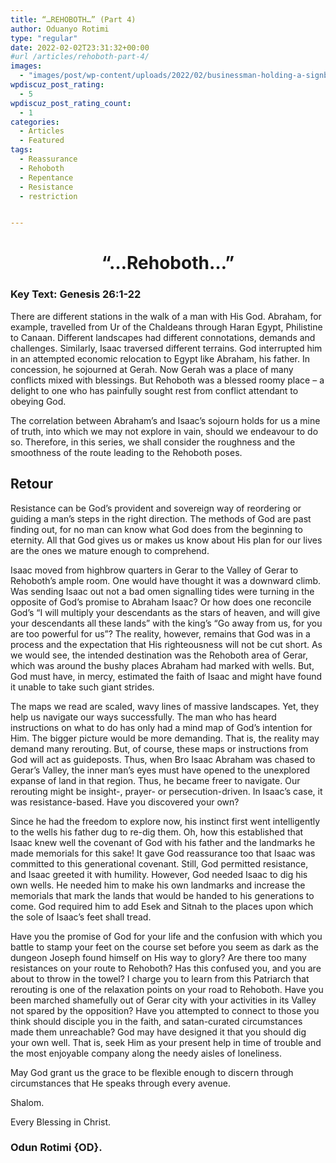 ```yaml
---
title: “…REHOBOTH…” (Part 4)
author: Oduanyo Rotimi
type: "regular"
date: 2022-02-02T23:31:32+00:00
#url /articles/rehoboth-part-4/
images: 
  - "images/post/wp-content/uploads/2022/02/businessman-holding-a-signboard-with-the-text-retour-au-travail-back-E55WPE.jpeg"
wpdiscuz_post_rating:
  - 5
wpdiscuz_post_rating_count:
  - 1
categories:
  - Articles
  - Featured
tags:
  - Reassurance
  - Rehoboth
  - Repentance
  - Resistance
  - restriction


---
```

<h1 id="rehoboth" style="text-align: center;">
  <strong>&#8220;&#8230;Rehoboth&#8230;&#8221;</strong>
</h1>

### **Key Text**: **Genesis 26:1-22**

There are different stations in the walk of a man with His God. Abraham, for example, travelled from Ur of the Chaldeans through Haran Egypt, Philistine to Canaan. Different landscapes had different connotations, demands and challenges. Similarly, Isaac traversed different terrains. God interrupted him in an attempted economic relocation to Egypt like Abraham, his father. In concession, he sojourned at Gerah. Now Gerah was a place of many conflicts mixed with blessings. But Rehoboth was a blessed roomy place – a delight to one who has painfully sought rest from conflict attendant to obeying God.

The correlation between Abraham&#8217;s and Isaac&#8217;s sojourn holds for us a mine of truth, into which we may not explore in vain, should we endeavour to do so. Therefore, in this series, we shall consider the roughness and the smoothness of the route leading to the Rehoboth poses.

<h2 aria-level="1">
  <strong>Retour </strong>
</h2>

<span data-contrast="auto">Resistance can be God&#8217;s provident and sovereign way of reordering or guiding a man&#8217;s steps in the right direction. The methods of God are past finding out, for no man can know what God does from the beginning to eternity. All that God gives us or makes us know about His plan for our lives are the ones we mature enough to comprehend.</span><span data-ccp-props="{&quot;201341983&quot;:0,&quot;335551550&quot;:6,&quot;335551620&quot;:6,&quot;335559739&quot;:160,&quot;335559740&quot;:259}"> </span>

<span data-contrast="auto">Isaac moved from highbrow quarters in Gerar to the Valley of Gerar to Rehoboth&#8217;s ample room. One would have thought it was a downward climb. Was sending Isaac out not a bad omen signalling tides were turning in the opposite of God&#8217;s promise to Abraham Isaac? Or how does one reconcile God&#8217;s &#8220;I will multiply your descendants as the stars of heaven, and will give your descendants all these lands&#8221; with the king&#8217;s &#8220;Go away from us, for you are too powerful for us&#8221;? The reality, however, remains that God was in a process and the expectation that His righteousness will not be cut short. As we would see, the intended destination was the Rehoboth area of Gerar, which was around the bushy places Abraham had marked with wells. But, God must have, in mercy, estimated the faith of Isaac and might have found it unable to take such giant strides.</span><span data-ccp-props="{&quot;201341983&quot;:0,&quot;335551550&quot;:6,&quot;335551620&quot;:6,&quot;335559739&quot;:160,&quot;335559740&quot;:259}"> </span>

<span data-contrast="auto">The maps we read are scaled, wavy lines of massive landscapes. Yet, they help us navigate our ways successfully. The man who has heard instructions on what to do has only had a mind map of God&#8217;s intention for Him. The bigger picture would be more demanding. That is, the reality may demand many rerouting. But, of course, these maps or instructions from God will act as guideposts. Thus, when Bro Isaac Abraham was chased to Gerar&#8217;s Valley, the inner man&#8217;s eyes must have opened to the unexplored expanse of land in that region. Thus, he became freer to navigate. Our rerouting might be insight-, prayer- or persecution-driven. In Isaac&#8217;s case, it was resistance-based. Have you discovered your own?</span><span data-ccp-props="{&quot;201341983&quot;:0,&quot;335551550&quot;:6,&quot;335551620&quot;:6,&quot;335559739&quot;:160,&quot;335559740&quot;:259}"> </span>

<span data-contrast="auto">Since he had the freedom to explore now, his instinct first went intelligently to the wells his father dug to re-dig them. Oh, how this established that Isaac knew well the covenant of God with his father and the landmarks he made memorials for this sake! It gave God reassurance too that Isaac was committed to this generational covenant. Still, God permitted resistance, and Isaac greeted it with humility. However, God needed Isaac to dig his own wells. He needed him to make his own landmarks and increase the memorials that mark the lands that would be handed to his generations to come. God required him to add Esek and Sitnah to the places upon which the sole of Isaac&#8217;s feet shall tread.</span><span data-ccp-props="{&quot;201341983&quot;:0,&quot;335551550&quot;:6,&quot;335551620&quot;:6,&quot;335559739&quot;:160,&quot;335559740&quot;:259}"> </span>

<span data-contrast="auto">Have you the promise of God for your life and the confusion with which you battle to stamp your feet on the course set before you seem as dark as the dungeon Joseph found himself on His way to glory? Are there too many resistances on your route to Rehoboth? Has this confused you, and you are about to throw in the towel? I charge you to learn from this Patriarch that rerouting is one of the relaxation points on your road to Rehoboth. Have you been marched shamefully out of Gerar city with your activities in its Valley not spared by the opposition? Have you attempted to connect to those you think should disciple you in the faith, and satan-curated circumstances made them unreachable? God may have designed it that you should dig your own well. That is, seek Him as your present help in time of trouble and the most enjoyable company along the needy aisles of loneliness.</span><span data-ccp-props="{&quot;201341983&quot;:0,&quot;335551550&quot;:6,&quot;335551620&quot;:6,&quot;335559739&quot;:160,&quot;335559740&quot;:259}"> </span>

<span data-contrast="auto">May God grant us the grace to be flexible enough to discern through circumstances that He speaks through every avenue.</span><span data-ccp-props="{&quot;201341983&quot;:0,&quot;335551550&quot;:6,&quot;335551620&quot;:6,&quot;335559739&quot;:160,&quot;335559740&quot;:259}"> </span>

Shalom.

Every Blessing in Christ.

### **Odun Rotimi {OD}.**